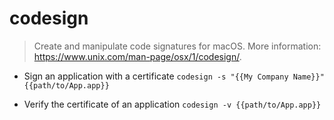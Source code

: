 # codesign
> Create and manipulate code signatures for macOS.
> More information: <https://www.unix.com/man-page/osx/1/codesign/>.

- Sign an application with a certificate
`codesign -s "{{My Company Name}}" {{path/to/App.app}}`

- Verify the certificate of an application
`codesign -v {{path/to/App.app}}`
